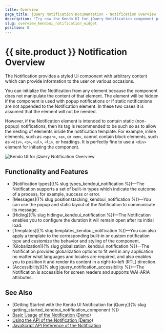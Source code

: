 ```yaml
---
title: Overview
page_title: jQuery Notification Documentation - Notification Overview
description: "Try now the Kendo UI for jQuery Notification component providing built-in types, and options for setting its messages and customizing its behavior and content through the available templates."
slug: overview_kendoui_notification_widget
position: 0
---
```


# {{ site.product }} Notification Overview

The Notification provides a styled UI component with arbitrary content which can provide information to the user on various occasions.

You can initialize the Notification from any element because the component does not manipulate the content of that element. The element will be hidden if the component is used with popup notifications or if static notifications are not appended to the Notification element. In these two cases it is assumed that the element will not be needed.

However, if the Notification element is intended to contain static (non-popup) notifications, then its tag is recommended to be such so as to allow the nesting of elements inside the notification template. For example, inline elements, such as `<span>`, `<a>`, or `<em>`, cannot contain block elements, such as `<div>`, `<p>`, `<ul>`, `<li>`, or headings. It is perfectly fine to use a `<div>` element for initiating the component.

![Kendo UI for jQuery Notification Overview](notification-overview.png)

## Functionality and Features

* [Notification types]({% slug types_kendoui_notification %})&mdash;The Notification supports a set of built-in types which indicate the outcome of a process, for example, success or error.
* [Messages]({% slug positionstacking_kendoui_notification %})&mdash;You can use the popup and static layout of the Notification to communicate its message.
* [Hiding]({% slug hidingw_kendoui_notification %})&mdash;The Notification enables you to configure the duration it will remain open after its initial load.  
* [Templates]({% slug templates_kendoui_notification %})&mdash;You can also apply a template to the corresponding built-in or custom notification type and customize the behavior and styling of the component.
* [Globalization]({% slug globalization_kendoui_notification %})&mdash;The Notification provides globalization options  to fit well in any application no matter what languages and locales are required, and also enables you to position it and render its content in a right-to-left (RTL) direction.
* [Accessibility]({% slug jquery_notification_accessibility %})&mdash;The Notification is accessible for screen readers and supports WAI-ARIA attributes.

## See Also

* [Getting Started with the Kendo UI Notification for jQuery]({% slug getting_started_kendoui_notification_component %})
* [Basic Usage of the Notification (Demo)](https://demos.telerik.com/kendo-ui/notification/index)
* [Using the API of the Notification (Demo)](https://demos.telerik.com/kendo-ui/notification/api)
* [JavaScript API Reference of the Notification](/api/javascript/ui/notification)
